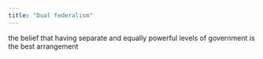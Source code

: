 ```yaml
---
title: "Dual federalism"
---
```

the belief that having separate and equally powerful levels of government is the best arrangement

